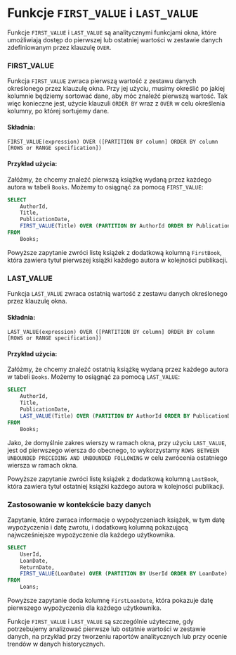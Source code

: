 # Funkcje `FIRST_VALUE` i `LAST_VALUE`

Funkcje `FIRST_VALUE` i `LAST_VALUE` są analitycznymi funkcjami okna, które umożliwiają dostęp do pierwszej lub ostatniej wartości w zestawie danych zdefiniowanym przez klauzulę `OVER`.

### FIRST\_VALUE

Funkcja `FIRST_VALUE` zwraca pierwszą wartość z zestawu danych określonego przez klauzulę okna. Przy jej użyciu, musimy określić po jakiej kolumnie będziemy sortować dane, aby móc znaleźć pierwszą wartość. Tak więc konieczne jest, użycie klauzuli `ORDER BY` wraz z `OVER` w celu określenia kolumny, po której sortujemy dane.

#### Składnia:

```
FIRST_VALUE(expression) OVER ([PARTITION BY column] ORDER BY column [ROWS or RANGE specification])

```

#### Przykład użycia:

Załóżmy, że chcemy znaleźć pierwszą książkę wydaną przez każdego autora w tabeli `Books`. Możemy to osiągnąć za pomocą `FIRST_VALUE`:


```sql
SELECT 
    AuthorId, 
    Title,
    PublicationDate,
    FIRST_VALUE(Title) OVER (PARTITION BY AuthorId ORDER BY PublicationDate) AS FirstBook
FROM 
    Books;
```


Powyższe zapytanie zwróci listę książek z dodatkową kolumną `FirstBook`, która zawiera tytuł pierwszej książki każdego autora w kolejności publikacji.

### LAST\_VALUE

Funkcja `LAST_VALUE` zwraca ostatnią wartość z zestawu danych określonego przez klauzulę okna.

#### Składnia:

```
LAST_VALUE(expression) OVER ([PARTITION BY column] ORDER BY column [ROWS or RANGE specification])

```

#### Przykład użycia:

Załóżmy, że chcemy znaleźć ostatnią książkę wydaną przez każdego autora w tabeli `Books`. Możemy to osiągnąć za pomocą `LAST_VALUE`:




```sql
SELECT 
    AuthorId, 
    Title,
    PublicationDate,
    LAST_VALUE(Title) OVER (PARTITION BY AuthorId ORDER BY PublicationDate ROWS BETWEEN UNBOUNDED PRECEDING AND UNBOUNDED FOLLOWING) AS LastBook
FROM 
    Books;
```

Jako, że domyślnie zakres wierszy w ramach okna, przy użyciu `LAST_VALUE`, jest od pierwszego wiersza do obecnego, to wykorzystamy `ROWS BETWEEN UNBOUNDED PRECEDING AND UNBOUNDED FOLLOWING` w celu zwrócenia ostatniego wiersza w ramach okna.



Powyższe zapytanie zwróci listę książek z dodatkową kolumną `LastBook`, która zawiera tytuł ostatniej książki każdego autora w kolejności publikacji.

###   

### Zastosowanie w kontekście bazy danych

Zapytanie, które zwraca informacje o wypożyczeniach książek, w tym datę wypożyczenia i datę zwrotu, i dodatkową kolumną pokazującą najwcześniejsze wypożyczenie dla każdego użytkownika.




```sql
SELECT 
    UserId, 
    LoanDate,
    ReturnDate,
    FIRST_VALUE(LoanDate) OVER (PARTITION BY UserId ORDER BY LoanDate) AS FirstLoanDate
FROM 
    Loans;
```


Powyższe zapytanie doda kolumnę `FirstLoanDate`, która pokazuje datę pierwszego wypożyczenia dla każdego użytkownika.

Funkcje `FIRST_VALUE` i `LAST_VALUE` są szczególnie użyteczne, gdy potrzebujemy analizować pierwsze lub ostatnie wartości w zestawie danych, na przykład przy tworzeniu raportów analitycznych lub przy ocenie trendów w danych historycznych.
